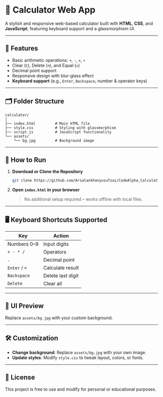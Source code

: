 
# 📱 Calculator Web App

A stylish and responsive web-based calculator built with **HTML**, **CSS**, and **JavaScript**, featuring keyboard support and a glassmorphism UI.

---

## 🔧 Features

- Basic arithmetic operations: `+`, `-`, `×`, `÷`
- Clear (`C`), Delete (`⌫`), and Equal (`=`)
- Decimal point support
- Responsive design with blur-glass effect
- **Keyboard support** (e.g., `Enter`, `Backspace`, number & operator keys)

---

## 🗂️ Folder Structure

```
calculator/
│
├── index.html         # Main HTML file
├── style.css          # Styling with glassmorphism
├── script.js          # JavaScript functionality
└── assets/
    └── bg.jpg         # Background image
```

---

## 🚀 How to Run

1. **Download or Clone the Repository**
   ```bash
   git clone https://github.com/Arsalankhanyusufzai/CodeAlpha_Calculator.git
   ```

2. **Open `index.html` in your browser**

   > No additional setup required – works offline with local files.

---

## 🖥️ Keyboard Shortcuts Supported

| Key         | Action              |
|-------------|---------------------|
| Numbers 0–9 | Input digits        |
| `+ - * /`   | Operators           |
| `.`         | Decimal point       |
| `Enter` / `=` | Calculate result |
| `Backspace` | Delete last digit   |
| `Delete`    | Clear all           |

---

## 📸 UI Preview

Replace `assets/bg.jpg` with your custom background.

---

## 🛠️ Customization

- **Change background**: Replace `assets/bg.jpg` with your own image.
- **Update styles**: Modify `style.css` to tweak layout, colors, or fonts.

---

## 📄 License

This project is free to use and modify for personal or educational purposes.
